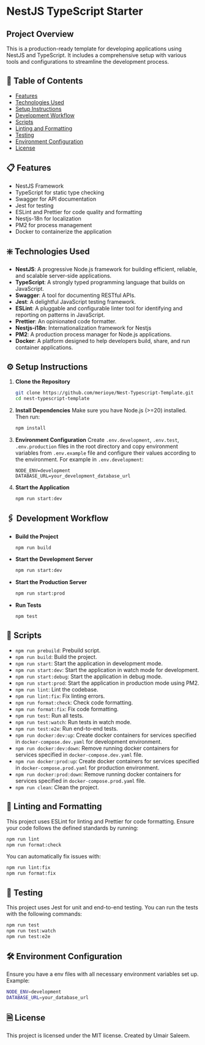# NestJS TypeScript Starter

## Project Overview

This is a production-ready template for developing applications using NestJS and TypeScript. It includes a comprehensive setup with various tools and configurations to streamline the development process.

## 📖 Table of Contents

- [Features](#features)
- [Technologies Used](#technologies-used)
- [Setup Instructions](#setup-instructions)
- [Development Workflow](#development-workflow)
- [Scripts](#scripts)
- [Linting and Formatting](#linting-and-formatting)
- [Testing](#testing)
- [Environment Configuration](#environment-configuration)
- [License](#license)

## 📋 Features

- NestJS Framework
- TypeScript for static type checking
- Swagger for API documentation
- Jest for testing
- ESLint and Prettier for code quality and formatting
- Nestjs-18n for localization
- PM2 for process management
- Docker to containerize the application

## ❇️ Technologies Used

- **NestJS**: A progressive Node.js framework for building efficient, reliable, and scalable server-side applications.
- **TypeScript**: A strongly typed programming language that builds on JavaScript.
- **Swagger**: A tool for documenting RESTful APIs.
- **Jest**: A delightful JavaScript testing framework.
- **ESLint**: A pluggable and configurable linter tool for identifying and reporting on patterns in JavaScript.
- **Prettier**: An opinionated code formatter.
- **Nestjs-i18n**: Internationalization framework for Nestjs
- **PM2**: A production process manager for Node.js applications.
- **Docker**: A platform designed to help developers build, share, and run container applications.

## ⚙️ Setup Instructions

1. **Clone the Repository**

   ```bash
   git clone https://github.com/merioye/Nest-Typescript-Template.git
   cd nest-typescript-template
   ```

2. **Install Dependencies**
   Make sure you have Node.js (>=20) installed. Then run:

   ```bash
   npm install
   ```

3. **Environment Configuration**
   Create `.env.development`, `.env.test`, `.env.production` files in the root directory and copy environment variables from `.env.example` file and configure their values according to the environment. For example in `.env.development`:

   ```env
   NODE_ENV=development
   DATABASE_URL=your_development_database_url
   ```

4. **Start the Application**
   ```bash
   npm run start:dev
   ```

## 🖇️ Development Workflow

- **Build the Project**

  ```bash
  npm run build
  ```

- **Start the Development Server**

  ```bash
  npm run start:dev
  ```

- **Start the Production Server**

  ```bash
  npm run start:prod
  ```

- **Run Tests**
  ```bash
  npm test
  ```

## 📝 Scripts

- `npm run prebuild`: Prebuild script.
- `npm run build`: Build the project.
- `npm run start`: Start the application in development mode.
- `npm run start:dev`: Start the application in watch mode for development.
- `npm run start:debug`: Start the application in debug mode.
- `npm run start:prod`: Start the application in production mode using PM2.
- `npm run lint`: Lint the codebase.
- `npm run lint:fix`: Fix linting errors.
- `npm run format:check`: Check code formatting.
- `npm run format:fix`: Fix code formatting.
- `npm run test`: Run all tests.
- `npm run test:watch`: Run tests in watch mode.
- `npm run test:e2e`: Run end-to-end tests.
- `npm run docker:dev:up`: Create docker containers for services specified in `docker-compose.dev.yaml` for development environment.
- `npm run docker:dev:down`: Remove running docker containers for services specified in `docker-compose.dev.yaml` file.
- `npm run docker:prod:up`: Create docker containers for services specified in `docker-compose.prod.yaml` for production environment.
- `npm run docker:prod:down`: Remove running docker containers for services specified in `docker-compose.prod.yaml` file.
- `npm run clean`: Clean the project.

## 🔖 Linting and Formatting

This project uses ESLint for linting and Prettier for code formatting. Ensure your code follows the defined standards by running:

```bash
npm run lint
npm run format:check
```

You can automatically fix issues with:

```bash
npm run lint:fix
npm run format:fix
```

## 🧪 Testing

This project uses Jest for unit and end-to-end testing. You can run the tests with the following commands:

```bash
npm run test
npm run test:watch
npm run test:e2e
```

## 🛠️ Environment Configuration

Ensure you have a env files with all necessary environment variables set up. Example:

```bash
NODE_ENV=development
DATABASE_URL=your_database_url
```

## 🗎 License

This project is licensed under the MIT license.
Created by Umair Saleem.
